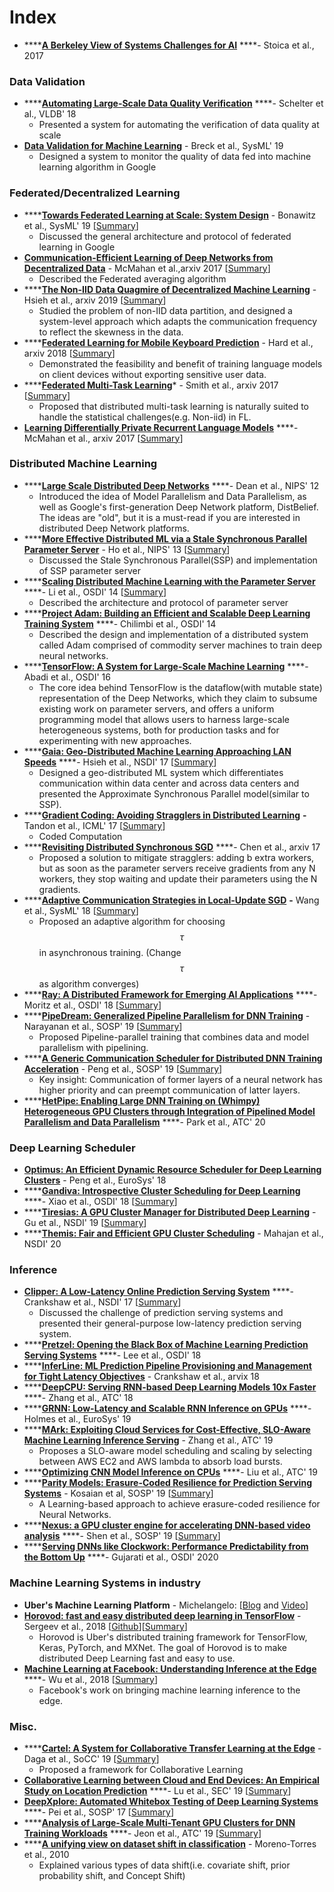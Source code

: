 # Index

* \*\*\*\*[**A Berkeley View of Systems Challenges for AI**](https://arxiv.org/pdf/1712.05855) ****- Stoica et al., 2017

### Data Validation

* \*\*\*\*[**Automating Large-Scale Data Quality Verification**](http://www.vldb.org/pvldb/vol11/p1781-schelter.pdf) ****- Schelter et al., VLDB' 18
  * Presented a system for automating the verification of data quality at scale
* [**Data Validation for Machine Learning**](https://www.sysml.cc/doc/2019/167.pdf) - Breck et al., SysML' 19
  * Designed a system to monitor the quality of data fed into machine learning algorithm in Google

### Federated/Decentralized Learning

* \*\*\*\*[**Towards Federated Learning at Scale: System Design**](https://arxiv.org/abs/1902.01046) - Bonawitz et al., SysML' 19 \[[Summary](https://xzhu0027.gitbook.io/blog/ml-system/towards-federated-learning-at-scale-system-design)\]
  * Discussed the general architecture and protocol of federated learning in Google
* [**Communication-Efficient Learning of Deep Networks from Decentralized Data**](https://arxiv.org/pdf/1602.05629.pdf) - McMahan et al.,arxiv 2017 \[[Summary](https://xzhu0027.gitbook.io/blog/ml-system/towards-federated-learning-at-scale-system-design)\]
  * Described the Federated averaging algorithm
* \*\*\*\*[**The Non-IID Data Quagmire of Decentralized Machine Learning**](https://arxiv.org/pdf/1910.00189.pdf) - Hsieh et al., arxiv 2019 \[[Summary](https://xzhu0027.gitbook.io/blog/ml-system/learning-from-non-iid-data)\]
  * Studied the problem of non-IID data partition, and designed a system-level approach which adapts the communication frequency to reflect the skewness in the data.  
* \*\*\*\*[**Federated Learning for Mobile Keyboard Prediction**](https://arxiv.org/abs/1811.03604) - Hard et al., arxiv 2018 \[[Summary](https://xzhu0027.gitbook.io/blog/ml-system/towards-federated-learning-at-scale-system-design)\]
  * Demonstrated the feasibility and benefit of training language models on client devices without exporting sensitive user data.
* \*\*\*\*[**Federated Multi-Task Learning**](https://arxiv.org/abs/1705.10467)\* - Smith et al., arxiv 2017 \[[Summary](https://xzhu0027.gitbook.io/blog/ml-system/misc#cartel-a-system-for-collaborative-transfer-learning-at-the-edge-daga-et-al-2019)\]
  * Proposed that distributed multi-task learning is naturally suited to handle the statistical challenges\(e.g. Non-iid\) in FL.
* [**Learning Differentially Private Recurrent Language Models**](https://arxiv.org/abs/1710.06963) ****- McMahan et al., arxiv 2017 \[[Summary](https://xzhu0027.gitbook.io/blog/machine-learning/dl-fl-with-differential-privacy)\]

### Distributed Machine Learning

* \*\*\*\*[**Large Scale Distributed Deep Networks**](https://papers.nips.cc/paper/4687-large-scale-distributed-deep-networks) ****- Dean et al., NIPS' 12
  * Introduced the idea of Model Parallelism and Data Parallelism, as well as Google's first-generation Deep Network platform, DistBelief. The ideas are "old", but it is a must-read if you are interested in distributed Deep Network platforms. 
* \*\*\*\*[**More Effective Distributed ML via a Stale Synchronous Parallel Parameter Server**](http://www.cs.cmu.edu/~seunghak/SSPTable_NIPS2013.pdf) - Ho et al., NIPS' 13 \[[Summary](https://xzhu0027.gitbook.io/blog/ml-system/parameter-servers)\]
  * Discussed the Stale Synchronous Parallel\(SSP\) and implementation of SSP parameter server
* \*\*\*\*[**Scaling Distributed Machine Learning with the Parameter Server**](http://www.cs.cmu.edu/~muli/file/parameter_server_osdi14.pdf) ****- Li et al., OSDI' 14 \[[Summary](https://xzhu0027.gitbook.io/blog/ml-system/parameter-servers)\]
  * Described the architecture and protocol of parameter server
* \*\*\*\*[**Project Adam: Building an Efficient and Scalable Deep Learning Training System**](https://www.usenix.org/node/186213) ****- Chilimbi et al., OSDI' 14
  * Described the design and implementation of a distributed system called Adam comprised of commodity server machines to train deep neural networks.
* \*\*\*\*[**TensorFlow: A System for Large-Scale Machine Learning**](http://download.tensorflow.org/paper/whitepaper2015.pdf) ****- Abadi et al., OSDI' 16
  * The core idea behind TensorFlow is the dataflow\(with mutable state\) representation of the Deep Networks, which they claim to subsume existing work on parameter servers, and offers a uniform programming model that allows users to harness large-scale heterogeneous systems, both for production tasks and for experimenting with new approaches.
* \*\*\*\*[**Gaia: Geo-Distributed Machine Learning Approaching LAN Speeds**](https://www.usenix.org/system/files/conference/nsdi17/nsdi17-hsieh.pdf) ****- Hsieh et al., NSDI' 17 \[[Summary](https://xzhu0027.gitbook.io/blog/ml-system/parameter-servers)\]
  * Designed a geo-distributed ML system which differentiates communication within data center and across data centers and presented the Approximate Synchronous Parallel model\(similar to SSP\).
* \*\*\*\*[**Gradient Coding: Avoiding Stragglers in Distributed Learning**](http://proceedings.mlr.press/v70/tandon17a.html)  **-** Tandon et al., ICML' 17 \[[Summary](https://xzhu0027.gitbook.io/blog/ml-system/misc#gradient-coding-avoiding-stragglers-in-distributed-learning-tandon-et-al-2017)\]
  * Coded Computation
* \*\*\*\*[**Revisiting Distributed Synchronous SGD**](https://arxiv.org/pdf/1604.00981.pdf) ****- Chen et al., arxiv 17 
  * Proposed a solution to mitigate stragglers: adding b extra workers, but as soon as the parameter servers receive gradients from any N workers, they stop waiting and update their parameters using the N gradients.
* \*\*\*\*[**Adaptive Communication Strategies in Local-Update SGD**](https://arxiv.org/pdf/1810.08313.pdf) **-** Wang et al., SysML' 18 \[[Summary](https://xzhu0027.gitbook.io/blog/ml-system/misc#adaptive-communication-strategies-in-local-update-sgd-wang-et-al-2018)\]
  * Proposed an adaptive algorithm for choosing $$\tau$$ in asynchronous training. \(Change $$\tau $$ as algorithm converges\)
* \*\*\*\*[**Ray: A Distributed Framework for Emerging AI Applications**](https://www.usenix.org/system/files/osdi18-moritz.pdf) ****- Moritz et al., OSDI' 18 \[[Summary](https://xzhu0027.gitbook.io/blog/ml-system/ray-a-distributed-framework-for-emerging-ai-applications)\] 
* \*\*\*\*[**PipeDream: Generalized Pipeline Parallelism for DNN Training**](https://cs.stanford.edu/~matei/papers/2019/sosp_pipedream.pdf) - Narayanan et al., SOSP' 19 \[[Summary](https://xzhu0027.gitbook.io/blog/ml-system/sys-ml-index/pipedream-generalized-pipeline-parallelism-for-dnn-training)\]
  * Proposed Pipeline-parallel training that combines data and model parallelism with pipelining. 
* \*\*\*\*[**A Generic Communication Scheduler for Distributed DNN Training Acceleration**](https://dl.acm.org/authorize?N695016) - Peng et al., SOSP' 19 \[[Summary](https://xzhu0027.gitbook.io/blog/ml-system/sys-ml-index/prediction-serving#nexus-a-gpu-cluster-engine-for-accelerating-dnn-based-video-analysis)\]
  * Key insight: Communication of former layers of a neural network has higher priority and can preempt communication of latter layers.
* \*\*\*\*[**HetPipe: Enabling Large DNN Training on \(Whimpy\) Heterogeneous GPU Clusters through Integration of Pipelined Model Parallelism and Data Parallelism**](https://www.usenix.org/conference/atc20/presentation/park) ****- Park et al., ATC' 20 

### Deep Learning Scheduler

* [**Optimus: An Efficient Dynamic Resource Scheduler for Deep Learning Clusters**](https://i.cs.hku.hk/~cwu/papers/yhpeng-eurosys18.pdf) - Peng et al., EuroSys' 18
* \*\*\*\*[**Gandiva: Introspective Cluster Scheduling for Deep Learning**](https://www.usenix.org/conference/osdi18/presentation/xiao) ****- Xiao et al., OSDI' 18 \[[Summary](https://xzhu0027.gitbook.io/blog/ml-system/sys-ml-index/gandiva-introspective-cluster-scheduling-for-deep-learning)\]
* \*\*\*\*[**Tiresias: A GPU Cluster Manager for Distributed Deep Learning**](https://www.usenix.org/system/files/nsdi19-gu.pdf) - Gu et al., NSDI' 19 \[[Summary](https://xzhu0027.gitbook.io/blog/ml-system/sys-ml-index/tiresias-a-gpu-cluster-managerfor-distributed-deep-learning)\]
* \*\*\*\*[**Themis: Fair and Efficient GPU Cluster Scheduling**](https://www.usenix.org/conference/nsdi20/presentation/mahajan) - Mahajan et al., NSDI' 20 

### Inference

* [**Clipper: A Low-Latency Online Prediction Serving System**](https://www.usenix.org/system/files/conference/nsdi17/nsdi17-crankshaw.pdf) ****- Crankshaw et al., NSDI' 17 \[[Summary](https://xzhu0027.gitbook.io/blog/ml-system/prediction-serving)\]
  * Discussed the challenge of prediction serving systems and presented their general-purpose low-latency prediction serving system.
* \*\*\*\*[**Pretzel: Opening the Black Box of Machine Learning Prediction Serving Systems**](https://www.usenix.org/system/files/osdi18-lee.pdf) ****- Lee et al., OSDI' 18
* \*\*\*\*[**InferLine: ML Prediction Pipeline Provisioning and Management for Tight Latency Objectives**](https://arxiv.org/abs/1812.01776) - Crankshaw et al., arvix 18
* \*\*\*\*[**DeepCPU: Serving RNN-based Deep Learning Models 10x Faster**](https://www.usenix.org/system/files/conference/atc18/atc18-zhang-minjia.pdf) ****- Zhang et al., ATC' 18
* \*\*\*\*[**GRNN: Low-Latency and Scalable RNN Inference on GPUs**](https://dl.acm.org/doi/abs/10.1145/3302424.3303949) ****- Holmes et al., EuroSys' 19
* \*\*\*\*[**MArk: Exploiting Cloud Services for Cost-Effective, SLO-Aware Machine Learning Inference Serving**](https://www.usenix.org/conference/atc19/presentation/zhang-chengliang) - Zhang et al., ATC' 19
  * Proposes a SLO-aware model scheduling and scaling by selecting between AWS EC2 and AWS lambda to absorb load bursts.
* \*\*\*\*[**Optimizing CNN Model Inference on CPUs**](https://www.usenix.org/conference/atc19/presentation/liu-yizhi) ****- Liu et al., ATC' 19
* \*\*\*\*[**Parity Models: Erasure-Coded Resilience for Prediction Serving Systems**](http://delivery.acm.org/10.1145/3360000/3359654/p30-kosaian.pdf?ip=35.3.50.157&id=3359654&acc=OPENTOC&key=93447E3B54F7D979%2E0A17827594E6F2C8%2E4D4702B0C3E38B35%2EC42B82B87617960C&__acm__=1572846710_212460fc2118b4ddbb56646253af114b) - Kosaian et al, SOSP' 19 \[[Summary](https://xzhu0027.gitbook.io/blog/ml-system/prediction-serving)\]
  * A Learning-based approach to achieve erasure-coded resilience for Neural Networks.
* \*\*\*\*[**Nexus: a GPU cluster engine for accelerating DNN-based video analysis**](https://dl.acm.org/doi/10.1145/3341301.3359658) ****- Shen et al., SOSP' 19 \[[Summary](https://xzhu0027.gitbook.io/blog/ml-system/sys-ml-index/prediction-serving#nexus-a-gpu-cluster-engine-for-accelerating-dnn-based-video-analysis)\]
* \*\*\*\*[**Serving DNNs like Clockwork: Performance Predictability from the Bottom Up**](https://www.usenix.org/conference/osdi20/presentation/gujarati) ****- Gujarati et al., OSDI' 2020

### Machine Learning Systems in industry

* **Uber's Machine Learning Platform** - Michelangelo: \[[Blog](https://eng.uber.com/michelangelo/) and [Video](https://www.youtube.com/watch?v=iCpp5mqTeXE)\]
* [**Horovod: fast and easy distributed deep learning in TensorFlow**](https://arxiv.org/pdf/1802.05799) - Sergeev et al., 2018 \[[Github](https://github.com/horovod/horovod)\]\[[Summary](https://xzhu0027.gitbook.io/blog/ml-system/parameter-servers#parameter-server-vs-allreduce)\]
  * Horovod is Uber's distributed training framework for TensorFlow, Keras, PyTorch, and MXNet. The goal of Horovod is to make distributed Deep Learning fast and easy to use.
* [**Machine Learning at Facebook: Understanding Inference at the Edge**](https://research.fb.com/wp-content/uploads/2018/12/Machine-Learning-at-Facebook-Understanding-Inference-at-the-Edge.pdf) ****- Wu et al., 2018 \[[Summary](https://xzhu0027.gitbook.io/blog/ml-system/misc#machine-learning-at-facebook-understanding-inference-at-the-edge-wu-et-al-2018)\]
  * Facebook's work on bringing machine learning inference to the edge. 

### Misc.

* \*\*\*\*[**Cartel: A System for Collaborative Transfer Learning at the Edge**](https://dl.acm.org/citation.cfm?id=3362708) - Daga et al., SoCC' 19 \[[Summary](https://xzhu0027.gitbook.io/blog/ml-system/misc#cartel-a-system-for-collaborative-transfer-learning-at-the-edge-daga-et-al-2019)\]
  * Proposed a framework for Collaborative Learning
* [**Collaborative Learning between Cloud and End Devices: An Empirical Study on Location Prediction**](https://www.microsoft.com/en-us/research/uploads/prod/2019/08/sec19colla.pdf) ****- Lu et al., SEC' 19 \[[Summary](https://xzhu0027.gitbook.io/blog/ml-system/misc#collaborative-learning-between-cloud-and-end-devices-an-empirical-study-on-location-prediction-lu-et-al-2019)\]
* [**DeepXplore: Automated Whitebox Testing of Deep Learning Systems**](http://www.cs.columbia.edu/~junfeng/papers/deepxplore-sosp17.pdf) ****- Pei et al., SOSP' 17 \[[Summary](https://xzhu0027.gitbook.io/blog/ml-system/sys-ml-index/deepxplore-automated-whitebox-testingof-deep-learning-systems)\]
* \*\*\*\*[**Analysis of Large-Scale Multi-Tenant GPU Clusters for DNN Training Workloads**](https://www.usenix.org/conference/atc19/presentation/jeon) ****- Jeon et al., ATC' 19 \[[Summary](https://xzhu0027.gitbook.io/blog/ml-system/sys-ml-index/misc-1#analysis-of-large-scale-multi-tenant-gpu-clusters-for-dnn-training-workloads)\]
* \*\*\*\*[**A unifying view on dataset shift in classification**](https://rtg.cis.upenn.edu/cis700-2019/papers/dataset-shift/dataset-shift-terminology.pdf) - Moreno-Torres et al., 2010 
  * Explained various types of data shift\(i.e. covariate shift,  prior probability shift, and Concept Shift\) 





